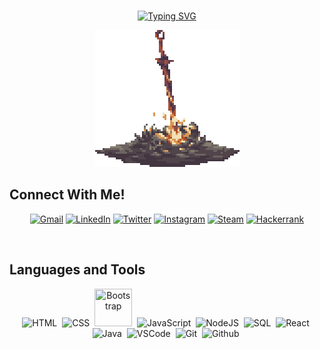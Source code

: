 
<div align="right">
  <img src="https://komarev.com/ghpvc/?username=frknsprnl&style=flat&color=blueviolet" alt=""/>
</div>

<div align="center">
  
[![Typing SVG](https://readme-typing-svg.herokuapp.com?font=Consolas&color=9034dc&center=true&vCenter=true&lines=Hi+there%2C+I'm+Furkan+%F0%9F%91%8B;Junior+Web+Developer)](https://git.io/typing-svg)
  
</div>

<div align="center"> <img src="https://raw.githubusercontent.com/TanZng/TanZng/master/assets/bonefire.gif"> </div>


## Connect With Me!

<p align="center">
	<a href="mailto:frknsprnl@hotmail.com"><img src="https://img.icons8.com/nolan/344/gmail.png" title="Gmail"  width="80" height="80" alt="Gmail"/></a>
	<a href="https://www.linkedin.com/in/furkansupurenel/"><img src="https://img.icons8.com/nolan/344/linkedin.png" title="LinkedIn"  width="80" height="80" alt="LinkedIn"/></a>
	<a href="https://twitter.com/frknsprnl"><img src="https://img.icons8.com/nolan/344/twitter.png" width="80" title="Twitter"  height="80" alt="Twitter"/></a>
	<a href="https://www.instagram.com/frknsprnl/"><img src="https://img.icons8.com/nolan/344/instagram-new.png" title="Instagram"  width="80" height="80" alt="Instagram"/></a>
  <a href="https://steamcommunity.com/id/StreaksWild"><img src="https://img.icons8.com/nolan/344/steam--v2.png" title="Steam"  width="80" height="80" alt="Steam"/></a>
  <a href="https://www.hackerrank.com/frknsprnl?hr_r=1"><img src="https://img.icons8.com/nolan/344/1A6DFF/C822FF/h-key.png" title="Hackerrank"  width="80" height="80" alt="Hackerrank"/></a>  
</p>

<br>

## Languages and Tools
<div align="center">
  <img src="https://img.icons8.com/nolan/344/html-5.png" title="HTML5" alt="HTML" width="60" height="60"/>&nbsp;
  <img src="https://img.icons8.com/nolan/344/css-filetype.png"  title="CSS3" alt="CSS" width="60" height="60"/>&nbsp;
  <img src="https://img.icons8.com/nolan/344/b-key.png" title="Bootstrap" width="60" height="60"/>&nbsp;
  <img src="https://img.icons8.com/nolan/344/javascript.png" title="JavaScript" alt="JavaScript" width="60" height="60"/>&nbsp;
  <img src="https://img.icons8.com/fluency/344/node-js.png" title="NodeJS" alt="NodeJS" width="60" height="60"/>&nbsp;
  <img src="https://img.icons8.com/nolan/452/sql.png" title="SQL" alt="SQL" width="60" height="60"/>&nbsp;
  <img src="https://img.icons8.com/nolan/344/react-native.png" title="React" alt="React" width="60" height="60"/>&nbsp;
  <img src="https://img.icons8.com/nolan/344/java-coffee-cup-logo.png" title="Java" alt="Java" width="60" height="60"/>&nbsp;
  <img src="https://img.icons8.com/nolan/344/visual-studio.png" title="VSCode" alt="VSCode" width="60" height="60"/>&nbsp;
  <img src="https://img.icons8.com/nolan/344/git.png" title="Git" color="white" alt="Git" width="60" height="60"/>&nbsp;
  <img src="https://img.icons8.com/nolan/344/github.png" title="Github" alt="Github" width="60" height="60"/>&nbsp;
</div>

<br> <br>




<!--
**frknsprnl/frknsprnl** is a ✨ _special_ ✨ repository because its `README.md` (this file) appears on your GitHub profileGithub

Here are some ideas to get you started:

- 🔭 I’m currently working on ...
- 🌱 I’m currently learning ...
- 👯 I’m looking to collaborate on ...
- 🤔 I’m looking for help with ...
- 💬 Ask me about ...
- 📫 How to reach me: ...
- 😄 Pronouns: ...
- ⚡ Fun fact: ...
-->
